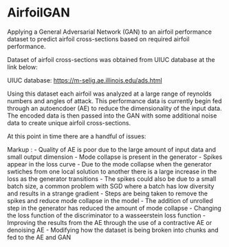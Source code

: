 # AirfoilGAN
Applying a General Adversarial Network (GAN) to an airfoil performance dataset to predict airfoil cross-sections based on required airfoil performance. 

Dataset of airfoil cross-sections was obtained from UIUC database at the link below:

UIUC database: https://m-selig.ae.illinois.edu/ads.html

Using this dataset each airfoil was analyzed at a large range of reynolds numbers and angles of attack. This performance data is currently begin fed through an autoencdoer (AE) to reduce the dimensionality of the input data. The encoded data is then passed into the GAN with some additional noise data to create unique airfoil cross-sections.

At this point in time there are a handful of issues:            
            
Markup : 
            - Quality of AE is poor due to the large amount of input data and small output dimension
            - Mode collapse is present in the generator 
            - Spikes appear in the loss curve
                        - Due to the mode collapse when the generator swtiches from one local solution to another there is a large increase in the loss as the generator transitions
                        - The spikes could also be due to a small batch size, a common problem with SGD where a batch has low diversity and results in a strange gradient
            - Steps are being taken to remove the spikes and reduce mode collapse in the model
                        - The addition of unrolled step in the generator has reduced the amount of mode collapse
                        - Changing the loss function of the discriminator to a wasseerstein loss function
                        - Improving the results from the AE through the use of a contractive AE or denoising AE
                        - Modifying how the dataset is being broken into chunks and fed to the AE and GAN
